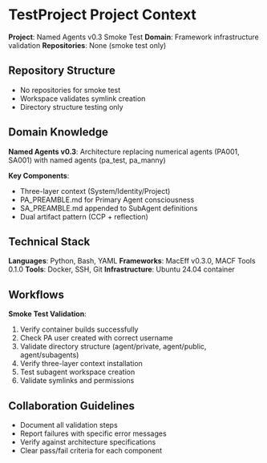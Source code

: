 # TestProject Project Context

**Project**: Named Agents v0.3 Smoke Test
**Domain**: Framework infrastructure validation
**Repositories**: None (smoke test only)

## Repository Structure

- No repositories for smoke test
- Workspace validates symlink creation
- Directory structure testing only

## Domain Knowledge

**Named Agents v0.3**: Architecture replacing numerical agents (PA001, SA001) with named agents (pa_test, pa_manny)

**Key Components**:
- Three-layer context (System/Identity/Project)
- PA_PREAMBLE.md for Primary Agent consciousness
- SA_PREAMBLE.md appended to SubAgent definitions
- Dual artifact pattern (CCP + reflection)

## Technical Stack

**Languages**: Python, Bash, YAML
**Frameworks**: MacEff v0.3.0, MACF Tools 0.1.0
**Tools**: Docker, SSH, Git
**Infrastructure**: Ubuntu 24.04 container

## Workflows

**Smoke Test Validation**:
1. Verify container builds successfully
2. Check PA user created with correct username
3. Validate directory structure (agent/private, agent/public, agent/subagents)
4. Verify three-layer context installation
5. Test subagent workspace creation
6. Validate symlinks and permissions

## Collaboration Guidelines

- Document all validation steps
- Report failures with specific error messages
- Verify against architecture specifications
- Clear pass/fail criteria for each component
